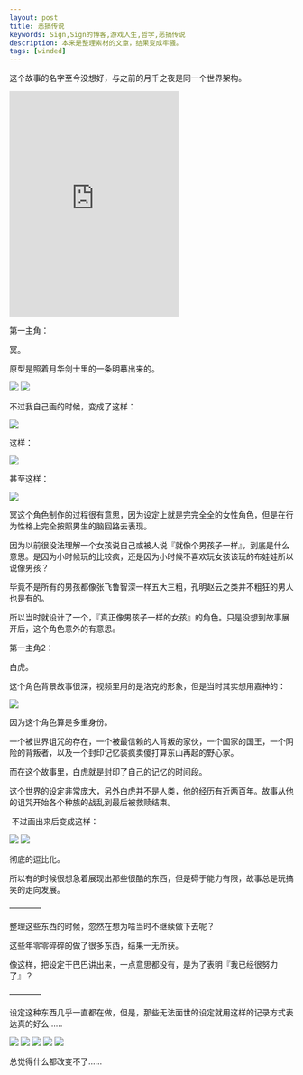 ```yaml
---
layout: post
title: 恶搞传说
keywords: Sign,Sign的博客,游戏人生,哲学,恶搞传说
description: 本来是整理素材的文章，结果变成牢骚。
tags: [winded]
---
```

这个故事的名字至今没想好，与之前的月千之夜是同一个世界架构。

<iframe src="http://www.tudou.com/programs/view/html5embed.action?type=0&code=5VMMmyITvpw&lcode=&resourceId=0_06_05_99" allowtransparency="true" allowfullscreen="true" allowfullscreenInteractive="true" scrolling="no" border="0" frameborder="0" style="height:400px;"></iframe>

第一主角：

冥。

原型是照着月华剑士里的一条明摹出来的。



<img src="http://upload-images.jianshu.io/upload_images/3575020-89d43bdce0095035.png?imageMogr2/auto-orient/strip%7CimageView2/2/w/1240">




<img src="http://upload-images.jianshu.io/upload_images/3575020-b6b4fcdf40ca4385.gif?imageMogr2/auto-orient/strip" data-original-src="http://upload-images.jianshu.io/upload_images/3575020-b6b4fcdf40ca4385.gif?imageMogr2/auto-orient/strip" data-image-slug="b6b4fcdf40ca4385" data-width="136" data-height="148">


不过我自己画的时候，变成了这样：

<img src="http://upload-images.jianshu.io/upload_images/3575020-494f2a83bb0d52af.png?imageMogr2/auto-orient/strip%7CimageView2/2/w/1240" data-original-src="http://upload-images.jianshu.io/upload_images/3575020-494f2a83bb0d52af.png?imageMogr2/auto-orient/strip" data-image-slug="494f2a83bb0d52af" data-width="161" data-height="285">


这样：

<img src="http://upload-images.jianshu.io/upload_images/3575020-d55a31663d72fafd.png?imageMogr2/auto-orient/strip%7CimageView2/2/w/1240" data-original-src="http://upload-images.jianshu.io/upload_images/3575020-d55a31663d72fafd.png?imageMogr2/auto-orient/strip" data-image-slug="d55a31663d72fafd" data-width="367" data-height="308">


甚至这样：

<img src="http://upload-images.jianshu.io/upload_images/3575020-e6395c8ff46a4345.png?imageMogr2/auto-orient/strip%7CimageView2/2/w/1240" data-original-src="http://upload-images.jianshu.io/upload_images/3575020-e6395c8ff46a4345.png?imageMogr2/auto-orient/strip" data-image-slug="e6395c8ff46a4345" data-width="175" data-height="249">


冥这个角色制作的过程很有意思，因为设定上就是完完全全的女性角色，但是在行为性格上完全按照男生的脑回路去表现。

因为以前很没法理解一个女孩说自己或被人说『就像个男孩子一样』，到底是什么意思。是因为小时候玩的比较疯，还是因为小时候不喜欢玩女孩该玩的布娃娃所以说像男孩？

毕竟不是所有的男孩都像张飞鲁智深一样五大三粗，孔明赵云之类并不粗狂的男人也是有的。

所以当时就设计了一个，『真正像男孩子一样的女孩』的角色。只是没想到故事展开后，这个角色意外的有意思。

第一主角2：<br>

白虎。

这个角色背景故事很深，视频里用的是洛克的形象，但是当时其实想用嘉神的：

<img src="http://upload-images.jianshu.io/upload_images/3575020-2dd63fc125620772.gif?imageMogr2/auto-orient/strip" data-original-src="http://upload-images.jianshu.io/upload_images/3575020-2dd63fc125620772.gif?imageMogr2/auto-orient/strip" data-image-slug="2dd63fc125620772" data-width="201" data-height="178">


因为这个角色算是多重身份。

一个被世界诅咒的存在，一个被最信赖的人背叛的家伙，一个国家的国王，一个阴险的背叛者，以及一个封印记忆装疯卖傻打算东山再起的野心家。

而在这个故事里，白虎就是封印了自己的记忆的时间段。

这个世界的设定非常庞大，另外白虎并不是人类，他的经历有近两百年。故事从他的诅咒开始各个种族的战乱到最后被救赎结束。

&nbsp;不过画出来后变成这样：

<img src="http://upload-images.jianshu.io/upload_images/3575020-ccee9aa2bc09ffd0.png?imageMogr2/auto-orient/strip%7CimageView2/2/w/1240" data-original-src="http://upload-images.jianshu.io/upload_images/3575020-ccee9aa2bc09ffd0.png?imageMogr2/auto-orient/strip" data-image-slug="ccee9aa2bc09ffd0" data-width="223" data-height="253">

<img src="http://upload-images.jianshu.io/upload_images/3575020-7ab08b37e0f7359c.png?imageMogr2/auto-orient/strip%7CimageView2/2/w/1240" data-original-src="http://upload-images.jianshu.io/upload_images/3575020-7ab08b37e0f7359c.png?imageMogr2/auto-orient/strip" data-image-slug="7ab08b37e0f7359c" data-width="168" data-height="179">


彻底的逗比化。

所以有的时候很想急着展现出那些很酷的东西，但是碍于能力有限，故事总是玩搞笑的走向发展。

————

整理这些东西的时候，忽然在想为啥当时不继续做下去呢？

这些年零零碎碎的做了很多东西，结果一无所获。

像这样，把设定干巴巴讲出来，一点意思都没有，是为了表明『我已经很努力了』？

————

设定这种东西几乎一直都在做，但是，那些无法面世的设定就用这样的记录方式表达真的好么……

<img src="http://upload-images.jianshu.io/upload_images/3575020-8fd23a3eb0cba4ef.png?imageMogr2/auto-orient/strip%7CimageView2/2/w/1240" data-original-src="http://upload-images.jianshu.io/upload_images/3575020-8fd23a3eb0cba4ef.png?imageMogr2/auto-orient/strip" data-image-slug="8fd23a3eb0cba4ef" data-width="320" data-height="426">

<img src="http://upload-images.jianshu.io/upload_images/3575020-3a5a44430129b3ad.png?imageMogr2/auto-orient/strip%7CimageView2/2/w/1240" data-original-src="http://upload-images.jianshu.io/upload_images/3575020-3a5a44430129b3ad.png?imageMogr2/auto-orient/strip" data-image-slug="3a5a44430129b3ad" data-width="320" data-height="426">

<img src="http://upload-images.jianshu.io/upload_images/3575020-e200a0b80e4e379d.png?imageMogr2/auto-orient/strip%7CimageView2/2/w/1240" data-original-src="http://upload-images.jianshu.io/upload_images/3575020-e200a0b80e4e379d.png?imageMogr2/auto-orient/strip" data-image-slug="e200a0b80e4e379d" data-width="320" data-height="426">

<img src="http://upload-images.jianshu.io/upload_images/3575020-6ced505bc635a739.png?imageMogr2/auto-orient/strip%7CimageView2/2/w/1240" data-original-src="http://upload-images.jianshu.io/upload_images/3575020-6ced505bc635a739.png?imageMogr2/auto-orient/strip" data-image-slug="6ced505bc635a739" data-width="320" data-height="426">

<img src="http://upload-images.jianshu.io/upload_images/3575020-eb26d3ef26b68131.png?imageMogr2/auto-orient/strip%7CimageView2/2/w/1240" data-original-src="http://upload-images.jianshu.io/upload_images/3575020-eb26d3ef26b68131.png?imageMogr2/auto-orient/strip" data-image-slug="eb26d3ef26b68131" data-width="320" data-height="426">


总觉得什么都改变不了……